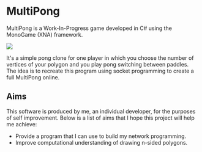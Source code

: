 # MultiPong

MultiPong is a Work-In-Progress game developed in C# using the MonoGame (XNA) framework.

<img src="https://i.imgur.com/3pyYjMv.png"/>

It's a simple pong clone for one player in which you choose the number of vertices of your polygon and you play pong switching between paddles. The idea is to recreate this program using socket programming to create a full MultiPong online.

## Aims
This software is produced by me, an individual developer, for the purposes of self improvement. Below is a list of aims that I hope this project will help me achieve:

* Provide a program that I can use to build my network programming.
* Improve computational understanding of drawing n-sided polygons.


